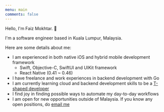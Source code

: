 ```yaml
---
menu: main
comments: false
---
```


Hello, I'm Faiz Mokhtar. 👋

I'm a software engineer based in Kuala Lumpur, Malaysia.

Here are some details about me:

- I am experienced in both native iOS and hybrid mobile development framework
    - Swift, Objective-C, SwiftUI and UIKit framework
    - React Native (0.41 ~ 0.46)
- I have freelance and work experiences in backend development with Go
- I am currently learning cloud and backend development skills to be a [T-shaped developer][1]
- I find joy in finding possible ways to automate my day-to-day workflows
- I am open for new opportunities outside of Malaysia. If you know any open positions, do [email me][2]

[1]: https://en.wikipedia.org/wiki/T-shaped_skills
[2]: mailto:mfmokhtar@gmail.com